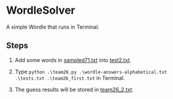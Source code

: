 # WordleSolver

A simple Wordle that runs in Terminal.

## Steps

1. Add some words in [sampled71.txt](https://github.com/chsiang426/WordleSolver/blob/main/sampled71.txt) into [test2.txt](https://github.com/chsiang426/WordleSolver/blob/main/test2.txt).

2. Type ```python .\team26.py .\wordle-answers-alphabetical.txt .\tests.txt .\team26_first.txt``` in Terminal.

3. The guess results will be stored in [team26_2.txt](https://github.com/chsiang426/WordleSolver/blob/main/team26_2.txt).

